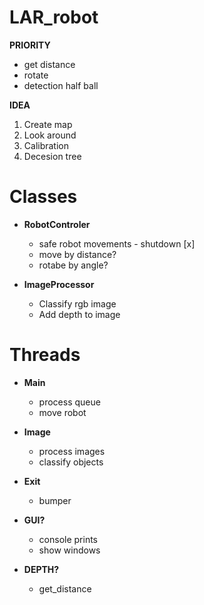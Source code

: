 # LAR_robot

**PRIORITY**
- get distance
- rotate
- detection half ball

**IDEA**

1. Create map
2. Look around
3. Calibration
4. Decesion tree

# Classes

- **RobotControler**
    - safe robot movements - shutdown [x]
    - move by distance?
    - rotabe by angle?

- **ImageProcessor**
    - Classify rgb image
    - Add depth to image
    

# Threads

- **Main**
    - process queue
    - move robot

- **Image**
    - process images
    - classify objects

- **Exit**
    - bumper

- **GUI?**
    - console prints
    - show windows
- **DEPTH?**
    - get_distance
